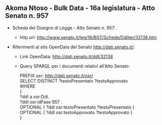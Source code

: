 ## Akoma Ntoso - Bulk Data - 16a legislatura - Atto Senato n. 957 ##

* Scheda del Disegno di Legge - Atto Senato n. 957:
	* http url: http://www.senato.it/leg/16/BGT/Schede/Ddliter/32138.htm

* Riferimenti al sito OpenData del Senato http://dati.senato.it/:
	* Link OpenData: http://dati.senato.it/ddl/32138
	* Query SPARQL per i documenti relativi all'Atto Senato:

        PREFIX osr: <http://dati.senato.it/osr/>  
		SELECT DISTINCT ?testoPresentato ?testoApprovato  
		WHERE  
		{  
		    ?ddl a osr:Ddl.  
		    ?ddl osr:idFase 957 .  
		    OPTIONAL { ?ddl osr:testoPresentato ?testoPresentato }  
		    OPTIONAL { ?ddl osr:testoApprovato ?testoApprovato }  
		}
		